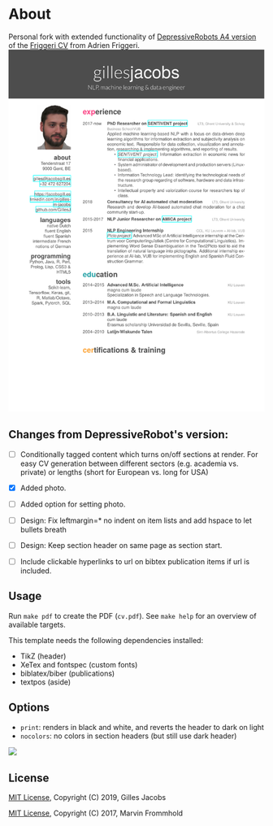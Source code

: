 # About

Personal fork with extended functionality of [DepressiveRobots A4 version](https://github.com/depressiveRobot/friggeri-cv-a4) of the [Friggeri CV](https://www.sharelatex.com/templates/cv-or-resume/fancy-cv) from Adrien Friggeri.
![](samples/cv.png?raw=true)

## Changes from DepressiveRobot's version:
- [ ] Conditionally tagged content which turns on/off sections at render. For easy CV generation between different sectors (e.g. academia vs. private) or lengths (short for European vs. long for USA)
- [X] Added photo.
- [ ] Added option for setting photo.
- [ ] Design: Fix leftmargin=* no indent on item lists and add hspace to let bullets breath
- [ ] Design: Keep section header on same page as section start.
- [ ] Include clickable hyperlinks to url on bibtex publication items if url is included.


## Usage

Run `make pdf` to create the PDF (`cv.pdf`).
See `make help` for an overview of available targets.

This template needs the following dependencies installed:

* TikZ (header)
* XeTex and fontspec (custom fonts)
* biblatex/biber (publications)
* textpos (aside)

## Options

* `print`: renders in black and white, and reverts the header to dark on light
* `nocolors`: no colors in section headers (but still use dark header)

![](samples/cv_nocolors.png?raw=true)

## License

[MIT License](https://opensource.org/licenses/MIT), Copyright (C) 2019, Gilles Jacobs

[MIT License](https://opensource.org/licenses/MIT), Copyright (C) 2017, Marvin Frommhold